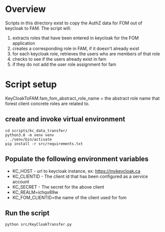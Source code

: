 # Overview

Scripts in this directory exist to copy the AuthZ data for FOM out of keycloak
to FAM.  The script will:

1. extracts roles that have been entered in keycloak for the FOM application
1. creates a corresponding role in FAM, if it doesn't already exist
1. for each keycloak role, retrieves the users who are members of that role
1. checks to see if the users already exist in fam
1. if they do not add the user role assignment for fam

# Script setup

KeyCloakToFAM.fam_fom_abstract_role_name = the abstract role name that forest client
    concrete roles are related to.

## create and invoke virtual environment

```
cd scripts/kc_data_transfer/
python3.8 -m venv venv
. ./venv/bin/activate
pip install -r src/requirements.txt
```

## Populate the following environment variables

* KC_HOST - url to keycloak instance, ex: https://mykeycloak.ca
* KC_CLIENTID - The client id that has been configured as a service account
* KC_SECRET - The secret for the above client
* KC_REALM=ichqx89w
* KC_FOM_CLIENTID=the name of the client used for fom

## Run the script

```
python src/KeyCloakTransfer.py
```
